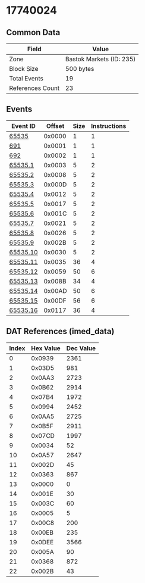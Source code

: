 # 17740024

## Common Data

| Field            | Value                    |
|------------------|--------------------------|
| Zone             | Bastok Markets (ID: 235) |
| Block Size       | 500 bytes                |
| Total Events     | 19                       |
| References Count | 23                       |

## Events

| Event ID                  | Offset   |   Size |   Instructions |
|---------------------------|----------|--------|----------------|
| [65535](./65535.md)       | 0x0000   |      1 |              1 |
| [691](./691.md)           | 0x0001   |      1 |              1 |
| [692](./692.md)           | 0x0002   |      1 |              1 |
| [65535.1](./65535.1.md)   | 0x0003   |      5 |              2 |
| [65535.2](./65535.2.md)   | 0x0008   |      5 |              2 |
| [65535.3](./65535.3.md)   | 0x000D   |      5 |              2 |
| [65535.4](./65535.4.md)   | 0x0012   |      5 |              2 |
| [65535.5](./65535.5.md)   | 0x0017   |      5 |              2 |
| [65535.6](./65535.6.md)   | 0x001C   |      5 |              2 |
| [65535.7](./65535.7.md)   | 0x0021   |      5 |              2 |
| [65535.8](./65535.8.md)   | 0x0026   |      5 |              2 |
| [65535.9](./65535.9.md)   | 0x002B   |      5 |              2 |
| [65535.10](./65535.10.md) | 0x0030   |      5 |              2 |
| [65535.11](./65535.11.md) | 0x0035   |     36 |              4 |
| [65535.12](./65535.12.md) | 0x0059   |     50 |              6 |
| [65535.13](./65535.13.md) | 0x008B   |     34 |              4 |
| [65535.14](./65535.14.md) | 0x00AD   |     50 |              6 |
| [65535.15](./65535.15.md) | 0x00DF   |     56 |              6 |
| [65535.16](./65535.16.md) | 0x0117   |     36 |              4 |

## DAT References (imed_data)

|   Index | Hex Value   |   Dec Value |
|---------|-------------|-------------|
|       0 | 0x0939      |        2361 |
|       1 | 0x03D5      |         981 |
|       2 | 0x0AA3      |        2723 |
|       3 | 0x0B62      |        2914 |
|       4 | 0x07B4      |        1972 |
|       5 | 0x0994      |        2452 |
|       6 | 0x0AA5      |        2725 |
|       7 | 0x0B5F      |        2911 |
|       8 | 0x07CD      |        1997 |
|       9 | 0x0034      |          52 |
|      10 | 0x0A57      |        2647 |
|      11 | 0x002D      |          45 |
|      12 | 0x0363      |         867 |
|      13 | 0x0000      |           0 |
|      14 | 0x001E      |          30 |
|      15 | 0x003C      |          60 |
|      16 | 0x0005      |           5 |
|      17 | 0x00C8      |         200 |
|      18 | 0x00EB      |         235 |
|      19 | 0x0DEE      |        3566 |
|      20 | 0x005A      |          90 |
|      21 | 0x0368      |         872 |
|      22 | 0x002B      |          43 |
